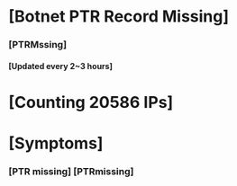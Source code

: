 # [Botnet PTR Record Missing]
### [PTRMssing]
#### [Updated every 2~3 hours]

# [Counting 20586 IPs]

# [Symptoms] 
###   [PTR missing] [PTRmissing]
